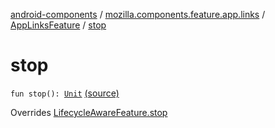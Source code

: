 [android-components](../../index.md) / [mozilla.components.feature.app.links](../index.md) / [AppLinksFeature](index.md) / [stop](./stop.md)

# stop

`fun stop(): `[`Unit`](https://kotlinlang.org/api/latest/jvm/stdlib/kotlin/-unit/index.html) [(source)](https://github.com/mozilla-mobile/android-components/blob/master/components/feature/app-links/src/main/java/mozilla/components/feature/app/links/AppLinksFeature.kt#L81)

Overrides [LifecycleAwareFeature.stop](../../mozilla.components.support.base.feature/-lifecycle-aware-feature/stop.md)

